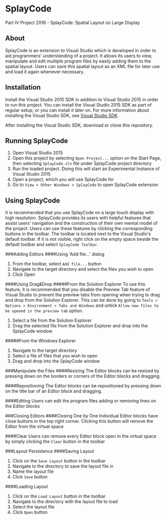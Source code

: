 # SplayCode
Part IV Project 2016 - SplayCode: Spatial Layout on Large Display

About
------
SplayCode is an extension to Visual Studio which is developed in order to aid programmers' understanding of a project. It allows its users to view, manipulate and edit multiple program files by easily adding them to the spatial layout. Users can save this spatial layout as an XML file for later use and load it again whenever necessary.

Installation
------------
Install the Visual Studio 2015 SDK in addition to Visual Studio 2015 in order to run this project.
You can install the Visual Studio 2015 SDK as part of regular setup, or you can install it later on.
For more information about installing the Visual Studio SDK, see [Visual Studio SDK](https://msdn.microsoft.com/en-us/library/bb166441.aspx).

After installing the Visual Studio SDK, download or clone this repository.

Running SplayCode
-----------------
1. Open Visual Studio 2015
2. Open this project by selecting ```Open Project...``` option on the Start Page, then selecting ```SplayCode.sln``` file under SplayCode project directory
3. Run the loaded project. Doing this will start an Experimental Instance of Visual Studio 2015
4. Open a project, which you will use SplayCode for
5. Go to ```View > Other Windows > SplayCode``` to open SplayCode extension

Using SplayCode
---------------
It is recommended that you use SplayCode on a large touch display with high resolution. SplayCode provides its users with helpful features that assist users' navigation and the construction of their own mental model of the project. Users can use these features by clicking the corresponding buttons in the toolbar. The toolbar is located next to the Visual Studio's default toolbar. If it is not visible, right click on the empty space beside the default toolbar and select ```SplayCode Toolbar```.

###Adding Editors
####Using 'Add file...' dialog
1. From the toolbar, select ```Add file...``` button
2. Navigate to the target directory and select the files you wish to open
3. Click Open

####Using Drag&Drop
#####From the Solution Explorer
To use this feature, it is recommended that you disable the Preview Tab feature of Visual Studio to prevent the preview tabs from opening when trying to drag and drop from the Solution Explorer.
This can be done by going to ```Tools > Options > Environment > Tabs and Windows``` and untick ```Allow new files to be opened in the preview tab``` option.
	
1. Select a file from the Solution Explorer
2. Drag the selected file from the Solution Explorer and drop into the SplayCode window

#####From the Windows Explorer
1. Navigate to the target directory
2. Select a file of files that you wish to open
3. Drag and drop into the SplayCode window


###Manipulate the Files
####Resizing
The Editor blocks can be resized by pressing down on the borders or corners of the Editor blocks and dragging.

####Repositioning
The Editor blocks can be repositioned by pressing down on the title bar of an Editor block and dragging.

####Editing
Users can edit the program files adding or removing lines on the Editor blocks

###Closing Editors
####Closing One by One
Individual Editor blocks have close buttons in the top right corner. Clicking this button will remove the Editor from the virtual space

####Clear
Users can remove every Editor block open in the virtual space by simply clicking the ```Clear``` button in the toolbar

###Layout Persistence
####Saving Layout
1. Click on the ```Save Layout``` button in the toolbar
2. Navigate to the directory to save the layout file in
3. Name the layout file
4. Click ```Save``` button

####Loading Layout
1. Click on the ```Load Layout``` button in the toolbar
2. Navigate to the directory with the layout file to load
3. Select the layout file
4. Click ```Open``` button